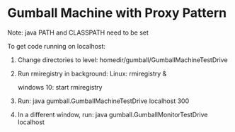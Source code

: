 # Gumball Machine with Proxy Pattern
Note:  java PATH and CLASSPATH need to be set

To get code running on localhost: 

1. Change directories to level: homedir/gumball/GumballMachineTestDrive

2. Run rmiregistry in background:
    Linux:
    rmiregistry &

    windows 10:
    start rmiregistry

3. Run:
java gumball.GumballMachineTestDrive localhost 300

4. In a different window, run:
java gumball.GumballMonitorTestDrive localhost




